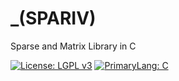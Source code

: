 # _(SPARIV) 
Sparse and Matrix Library in C 

[![License: LGPL v3](https://img.shields.io/badge/License-LGPL%20v3-DarkCyan.svg)](https://www.gnu.org/licenses/lgpl-3.0)
[![PrimaryLang: C](https://img.shields.io/badge/Language-C11-DarkGoldenrod)](https://en.wikipedia.org/wiki/C11_(C_standard_revision))
